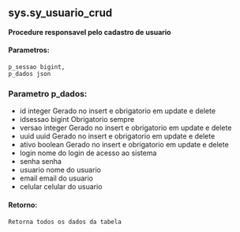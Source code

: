 ## sys.sy_usuario_crud

**Procedure responsavel pelo cadastro de usuario**


#### Parametros:

```
p_sessao bigint,
p_dados json
```

### Parametro p_dados:

 - id          integer Gerado no insert e obrigatorio em update e delete
 - idsessao    bigint Obrigatorio sempre
 - versao      integer Gerado no insert e obrigatorio em update e delete
 - uuid        uuid Gerado no insert e obrigatorio em update e delete
 - ativo       boolean Gerado no insert e obrigatorio em update e delete
 - login       nome do login de acesso ao sistema  
 - senha       senha
 - usuario     nome do usuario  
 - email       email do usuario
 - celular     celular do usuario


#### Retorno:

```
Retorna todos os dados da tabela
```
